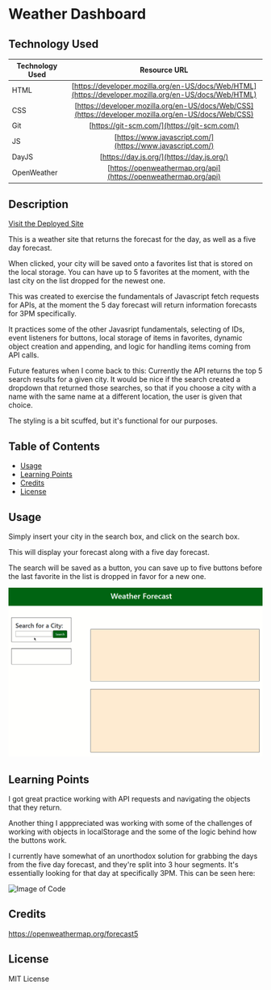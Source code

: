 # Weather Dashboard

## Technology Used

| Technology Used         | Resource URL           |
| ------------- |:-------------:|
| HTML    | [https://developer.mozilla.org/en-US/docs/Web/HTML](https://developer.mozilla.org/en-US/docs/Web/HTML) |
| CSS     | [https://developer.mozilla.org/en-US/docs/Web/CSS](https://developer.mozilla.org/en-US/docs/Web/CSS)      |
| Git | [https://git-scm.com/](https://git-scm.com/)     |
| JS  | [https://www.javascript.com/](https://www.javascript.com/)     |
| DayJS  | [https://day.js.org/](https://day.js.org/)     |
| OpenWeather  | [https://openweathermap.org/api](https://openweathermap.org/api)     |


## Description

[Visit the Deployed Site](https://dann-lam.github.io/04-02-2023-Quiz-Homework/)

This is a weather site that returns the forecast for the day, as well as a five day forecast.

When clicked, your city will be saved onto a favorites list that is stored on the local storage. You can have up to 5 favorites at the moment, with the last city on the list dropped for the newest one.

This was created to exercise the fundamentals of Javascript fetch requests for APIs, at the moment the 5 day forecast will return information forecasts for 3PM specifically.

It practices some of the other Javasript fundamentals, selecting of IDs, event listeners for buttons, local storage of items in favorites, dynamic object creation and appending, and logic for handling items coming from API calls.

Future features when I come back to this: Currently the API returns the top 5 search results for a given city. It would be nice if the search created a dropdown that returned those searches, so that if you choose a city with a name with the same name at a different location, the user is given that choice.

The styling is a bit scuffed, but it's functional for our purposes.


## Table of Contents


* [Usage](#usage)
* [Learning Points](#learning-points)
* [Credits](#credits)
* [License](#license)


## Usage

Simply insert your city in the search box, and click on the search box.

This will display your forecast along with a five day forecast.

The search will be saved as a button, you can save up to five buttons before the last favorite in the list is dropped in favor for a new one.



![Image of Application](https://raw.githubusercontent.com/dann-lam/04-08-2023-Weather-Dashboard/main/assets/better_demo.gif)



## Learning Points

I got great practice working with API requests and navigating the objects that they return.

Another thing I apppreciated was working with some of the challenges of working with objects in localStorage and the some of the logic behind how the buttons work.

I currently have somewhat of an unorthodox solution for grabbing the days from the five day forecast, and they're split into 3 hour segments. It's essentially looking for that day at specifically 3PM. This can be seen here:

![Image of Code]()


## Credits

https://openweathermap.org/forecast5

## License

MIT License
